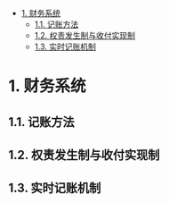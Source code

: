 
<!-- TOC -->

- [1. 财务系统](#1-财务系统)
    - [1.1. 记账方法](#11-记账方法)
    - [1.2. 权责发生制与收付实现制](#12-权责发生制与收付实现制)
    - [1.3. 实时记账机制](#13-实时记账机制)

<!-- /TOC -->

# 1. 财务系统 

## 1.1. 记账方法 



## 1.2. 权责发生制与收付实现制  


## 1.3. 实时记账机制  




